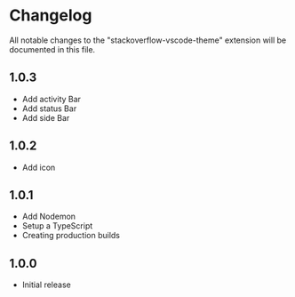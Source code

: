 # Changelog

All notable changes to the "stackoverflow-vscode-theme" extension will be documented in this file.

## 1.0.3

- Add activity Bar
- Add status Bar
- Add side Bar

## 1.0.2

- Add icon

## 1.0.1

- Add Nodemon
- Setup a TypeScript
- Creating production builds

## 1.0.0

- Initial release

